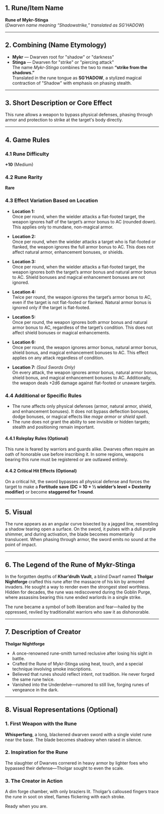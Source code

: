 ## **1. Rune/Item Name**  
**Rune of Mykr-Stinga**  
(*Dwarven name meaning “Shadowstrike,” translated as SG’HADOW*)

---

## **2. Combining (Name Etymology)**  
- **Mykr** — Dwarven root for "shadow" or "darkness"  
- **Stinga** — Dwarven for "strike" or "piercing attack"  
The name *Mykr-Stinga* combines the two to mean **“strike from the shadows.”**  
Translated in the rune tongue as **SG’HADOW**, a stylized magical contraction of "Shadow" with emphasis on phasing stealth.

---

## **3. Short Description or Core Effect**  
This rune allows a weapon to bypass physical defenses, phasing through armor and protection to strike at the target's body directly.

---

## **4. Game Rules**

### **4.1 Rune Difficulty**  
**+10** (Medium)

### **4.2 Rune Rarity**  
**Rare**

### **4.3 Effect Variation Based on Location**

- **Location 1:**  
  Once per round, when the wielder attacks a flat-footed target, the weapon ignores half of the target’s armor bonus to AC (rounded down). This applies only to mundane, non-magical armor.

- **Location 2:**  
  Once per round, when the wielder attacks a target who is flat-footed or flanked, the weapon ignores the full armor bonus to AC. This does not affect natural armor, enhancement bonuses, or shields.

- **Location 3:**  
  Once per round, when the wielder attacks a flat-footed target, the weapon ignores both the target’s armor bonus and natural armor bonus to AC. Shield bonuses and magical enhancement bonuses are not ignored.

- **Location 4:**  
  Twice per round, the weapon ignores the target’s armor bonus to AC, even if the target is not flat-footed or flanked. Natural armor bonus is ignored only if the target is flat-footed.

- **Location 5:**  
  Once per round, the weapon ignores both armor bonus and natural armor bonus to AC, regardless of the target’s condition. This does not affect shield bonuses or magical enhancements.

- **Location 6:**  
  Once per round, the weapon ignores armor bonus, natural armor bonus, shield bonus, and magical enhancement bonuses to AC. This effect applies on any attack regardless of condition.

- **Location 7:** *(Soul Swords Only)*  
  On every attack, the weapon ignores armor bonus, natural armor bonus, shield bonus, and magical enhancement bonuses to AC. Additionally, the weapon deals +2d6 damage against flat-footed or unaware targets.

### **4.4 Additional or Specific Rules**

- The rune affects only physical defenses (armor, natural armor, shield, and enhancement bonuses). It does not bypass deflection bonuses, dodge bonuses, or magical effects like *mage armor* or *shield spell*.
- The rune does not grant the ability to see invisible or hidden targets; stealth and positioning remain important.

#### **4.4.1 Roleplay Rules (Optional)**  
This rune is feared by warriors and guards alike. Dwarves often require an oath of honorable use before inscribing it. In some regions, weapons bearing this rune must be registered or are outlawed entirely.

#### **4.4.2 Critical Hit Effects (Optional)**  
On a critical hit, the sword bypasses all physical defense and forces the target to make a **Fortitude save (DC = 10 + ½ wielder’s level + Dexterity modifier)** or become **staggered for 1 round**.

---

## **5. Visual**  
The rune appears as an angular curve bisected by a jagged line, resembling a shadow tearing open a surface. On the sword, it pulses with a dull purple shimmer, and during activation, the blade becomes momentarily translucent. When phasing through armor, the sword emits no sound at the point of impact.

---

## **6. The Legend of the Rune of Mykr-Stinga**  
In the forgotten depths of **Khar’drulh Vault**, a blind Dwarf named **Tholgar Nightforge** crafted this rune after the massacre of his kin by armored invaders. He sought a way to render even the strongest steel worthless. Hidden for decades, the rune was rediscovered during the Goblin Purge, where assassins bearing this rune ended warlords in a single strike.

The rune became a symbol of both liberation and fear—hailed by the oppressed, reviled by traditionalist warriors who saw it as dishonorable.

---

## **7. Description of Creator**  
**Tholgar Nightforge**  
- A once-renowned rune-smith turned reclusive after losing his sight in battle.  
- Crafted the Rune of Mykr-Stinga using heat, touch, and a special technique involving smoke inscriptions.  
- Believed that runes should reflect intent, not tradition. He never forged the same rune twice.  
- Vanished into the Underdelve—rumored to still live, forging runes of vengeance in the dark.

---

## **8. Visual Representations (Optional)**

### 1. **First Weapon with the Rune**  
**Whisperfang**, a long, blackened dwarven sword with a single violet rune near the base. The blade becomes shadowy when raised in silence.

### 2. **Inspiration for the Rune**  
The slaughter of Dwarves cornered in heavy armor by lighter foes who bypassed their defense—Tholgar sought to even the scale.

### 3. **The Creator in Action**  
A dim forge chamber, with only braziers lit. Tholgar’s calloused fingers trace the rune in soot on steel, flames flickering with each stroke.

Ready when you are.